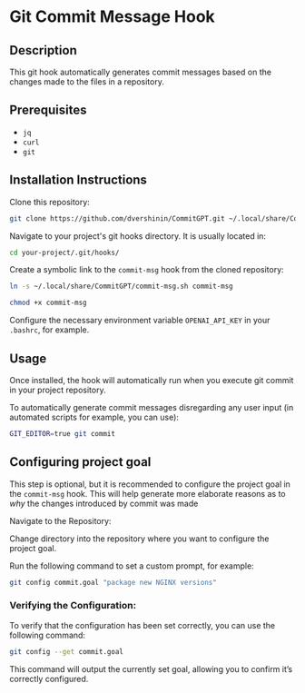 # Git Commit Message Hook

## Description
This git hook automatically generates commit messages based on the changes made to the files in a repository.

## Prerequisites

- `jq`
- `curl`
- `git`

## Installation Instructions

Clone this repository:

````bash
git clone https://github.com/dvershinin/CommitGPT.git ~/.local/share/CommitGPT
````

Navigate to your project's git hooks directory. It is usually located in:

```bash
cd your-project/.git/hooks/
```

Create a symbolic link to the `commit-msg` hook from the cloned repository:

```bash
ln -s ~/.local/share/CommitGPT/commit-msg.sh commit-msg 
```

```bash
chmod +x commit-msg 
```

Configure the necessary environment variable `OPENAI_API_KEY` in your `.bashrc`, for example.

## Usage

Once installed, the hook will automatically run when you execute git commit in your project repository.

To automatically generate commit messages disregarding any user input (in automated scripts for example, you can use):

```bash
GIT_EDITOR=true git commit
```

## Configuring project goal

This step is optional, but it is recommended to configure the project goal in the `commit-msg` hook. 
This will help generate more elaborate reasons as to *why* the changes introduced by commit was made

Navigate to the Repository:

Change directory into the repository where you want to configure the project goal.


Run the following command to set a custom prompt, for example:

```bash
git config commit.goal "package new NGINX versions"
```

### Verifying the Configuration:

To verify that the configuration has been set correctly, you can use the following command:

```bash
git config --get commit.goal
```

This command will output the currently set goal, allowing you to confirm it’s correctly configured.

